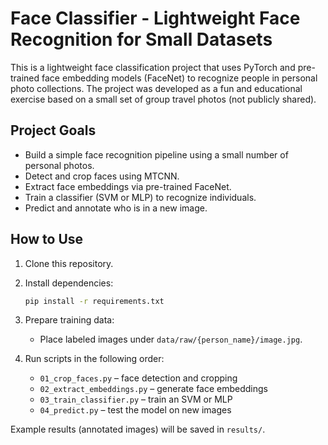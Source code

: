 # Face Classifier - Lightweight Face Recognition for Small Datasets

This is a lightweight face classification project that uses PyTorch and pre-trained face embedding models (FaceNet) to recognize people in personal photo collections. The project was developed as a fun and educational exercise based on a small set of group travel photos (not publicly shared).


## Project Goals

- Build a simple face recognition pipeline using a small number of personal photos.
- Detect and crop faces using MTCNN.
- Extract face embeddings via pre-trained FaceNet.
- Train a classifier (SVM or MLP) to recognize individuals.
- Predict and annotate who is in a new image.

## How to Use

1. Clone this repository.
2. Install dependencies:

    ```bash
    pip install -r requirements.txt
    ```

3. Prepare training data: 
    - Place labeled images under `data/raw/{person_name}/image.jpg`.
4. Run scripts in the following order:
    - `01_crop_faces.py` – face detection and cropping
    - `02_extract_embeddings.py` – generate face embeddings
    - `03_train_classifier.py` – train an SVM or MLP
    - `04_predict.py` – test the model on new images

Example results (annotated images) will be saved in `results/`.

